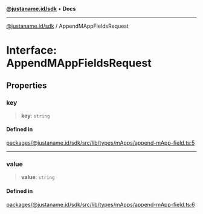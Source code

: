 [**@justaname.id/sdk**](../README.md) • **Docs**

***

[@justaname.id/sdk](../globals.md) / AppendMAppFieldsRequest

# Interface: AppendMAppFieldsRequest

## Properties

### key

> **key**: `string`

#### Defined in

[packages/@justaname.id/sdk/src/lib/types/mApps/append-mApp-field.ts:5](https://github.com/JustaName-id/JustaName-sdk/blob/626b4b68604f3125538c424811e641247a5bd58d/packages/@justaname.id/sdk/src/lib/types/mApps/append-mApp-field.ts#L5)

***

### value

> **value**: `string`

#### Defined in

[packages/@justaname.id/sdk/src/lib/types/mApps/append-mApp-field.ts:6](https://github.com/JustaName-id/JustaName-sdk/blob/626b4b68604f3125538c424811e641247a5bd58d/packages/@justaname.id/sdk/src/lib/types/mApps/append-mApp-field.ts#L6)
